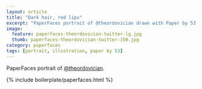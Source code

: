 ```yaml
---
layout: article
title: "Dark hair, red lips"
excerpt: "PaperFaces portrait of @theordovician drawn with Paper by 53 on an iPad."
image: 
  feature: paperfaces-theordovician-twitter-lg.jpg
  thumb: paperfaces-theordovician-twitter-150.jpg
category: paperfaces
tags: [portrait, illustration, paper by 53]
---
```


PaperFaces portrait of [@theordovician](http://twitter.com/theordovician).

{% include boilerplate/paperfaces.html %}